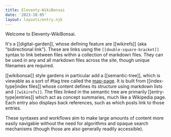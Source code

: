 ```yaml
---
title: Eleventy-WikiBonsai
date: '2023-10-05'
layout: layouts/entry.njk
---
```


Welcome to Eleventy-WikiBonsai.

It's a [[digital-garden]], whose defining feature are [[wikirefs]] (aka "bidirectional link"). These are links using the `[[double-square-bracket]]` syntax to link between files within a collection of markdown files. They can be used in any and all markdown files across the site, though unique filenames are required.

[[wikibonsai]] style gardens in particular add a [[semantic-tree]], which is viewable as a sort of #tag tree called the [map-page](/map). It is built from [[index-type|index files]] whose content defines its structure using markdown lists and `[[wikirefs]]`. The files linked in the semantic tree are primarily [[entry-type|entries]] which act as concept summaries, much like a Wikipedia page. Each entry also displays back references, such as which posts link to those entries.

These syntaxes and workflows aim to make large amounts of content more easily navigable without the need for algorithms and opaque search mechanisms (though those are also generally readily accessible).
